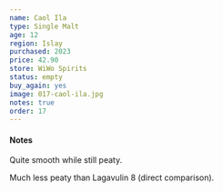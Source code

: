 ```yaml
---
name: Caol Ila
type: Single Malt
age: 12
region: Islay
purchased: 2023
price: 42.90
store: WiWo Spirits
status: empty
buy_again: yes
image: 017-caol-ila.jpg
notes: true
order: 17
---
```


#### Notes

Quite smooth while still peaty.

Much less peaty than Lagavulin 8 (direct comparison).
